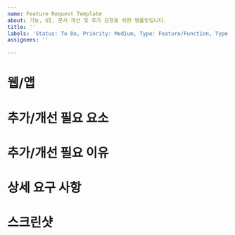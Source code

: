 ```yaml
---
name: Feature Request Template
about: 기능, UI, 문서 개선 및 추가 요청을 위한 템플릿입니다.
title: ''
labels: 'Status: To Do, Priority: Medium, Type: Feature/Function, Type: Feature/UI'
assignees: ''

---
```


# 웹/앱

# 추가/개선 필요 요소

# 추가/개선 필요 이유

# 상세 요구 사항

# 스크린샷
